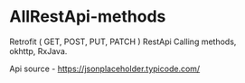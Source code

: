 # AllRestApi-methods
 Retrofit ( GET, POST, PUT, PATCH ) RestApi Calling methods,<br />
 okhttp, RxJava.<br>
 
 Api source - https://jsonplaceholder.typicode.com/
